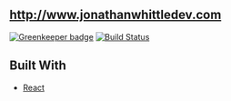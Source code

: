 ## http://www.jonathanwhittledev.com

[![Greenkeeper badge](https://badges.greenkeeper.io/jwhittle933/DevWebsite.svg)](https://greenkeeper.io/)
[![Build Status](https://travis-ci.com/jwhittle933/jonathanwhittledev.com.svg?branch=master)](https://travis-ci.com/jwhittle933/jonathanwhittledev.com)

## Built With

* [React](https://reactjs.org/)
